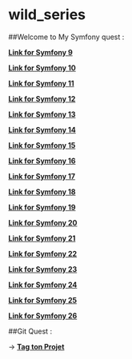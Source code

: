# wild_series

##Welcome to My Symfony quest : 

[**Link for Symfony 9**](https://drive.google.com/file/d/1o-V6_YNcMO8rocaKtnToMoGmYKktbPLT/view?usp=sharing)

[**Link for Symfony 10**](https://drive.google.com/file/d/1P03Mj54mVVagvhB017OQ-fdyG9MOfMT1/view?usp=sharing)

[**Link for Symfony 11**](https://drive.google.com/file/d/1BI4xFCyztr8nsGiYZPTBskSkQeSVqDP6/view?usp=sharing)

[**Link for Symfony 12**](https://drive.google.com/file/d/1IWpyfsRf2mP8wpbfJSnheBNmuUtTzIwf/view?usp=sharing)

[**Link for Symfony 13**](https://drive.google.com/file/d/1TflzxvBlT_hEX_vOeA07mXBRF_Z_JmZh/view?usp=sharing)

[**Link for Symfony 14**](https://drive.google.com/file/d/1-TGToTKM8HW-my7PAO3f7iynfYWtN0Cx/view?usp=sharing)

[**Link for Symfony 15**](https://drive.google.com/file/d/11okyD-P0Gt4bbQNjq_zhgScNh5unkVKe/view?usp=sharing)

[**Link for Symfony 16**](https://drive.google.com/file/d/1rDLWgJwjgaTEKuhOTTvtJvxc1VelPnk2/view?usp=sharing)

[**Link for Symfony 17**](https://drive.google.com/file/d/1lINInnKTk1lPAzwNq9GbDNQT5jZPvRvb/view?usp=sharing)

[**Link for Symfony 18**](https://drive.google.com/file/d/1D5BeXEyg-9aFNw7RfBbc-681LY2VfzXU/view?usp=sharing)

[**Link for Symfony 19**](https://drive.google.com/file/d/1oeJSvvK9cIt-PKlaWWMUKEmYnEvWlUIc/view?usp=sharing)

[**Link for Symfony 20**]()

[**Link for Symfony 21**]()

[**Link for Symfony 22**]()

[**Link for Symfony 23**]()

[**Link for Symfony 24**]()

[**Link for Symfony 25**]()

[**Link for Symfony 26**]()


##Git Quest :

-> [**Tag ton Projet**](https://drive.google.com/file/d/1OePpxIp5t7nqSqA_LYVM7REZYErEIThT/view?usp=sharing)
